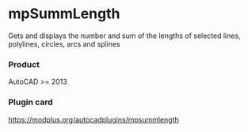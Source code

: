 # mpSummLength
Gets and displays the number and sum of the lengths of selected lines, polylines, circles, arcs and splines
### Product ###
AutoCAD >= 2013
### Plugin card ###
https://modplus.org/autocadplugins/mpsummlength
